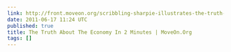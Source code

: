 ```yaml
---
link: http://front.moveon.org/scribbling-sharpie-illustrates-the-truth-about-our-economy/#.Tfo3Z9BzfyU;facebook
date: 2011-06-17 11:24 UTC
published: true
title: The Truth About The Economy In 2 Minutes | MoveOn.Org
tags: []
---
```



